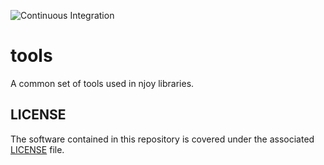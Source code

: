 ![Continuous Integration](https://github.com/njoy/tools/workflows/Continuous%20Integration/badge.svg)

# tools
A common set of tools used in njoy libraries.

## LICENSE
The software contained in this repository is covered under the associated [LICENSE](LICENSE) file.
